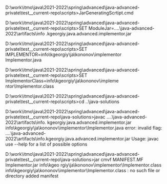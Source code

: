D:\work\itmo\java\2021-2022\spring\advanced\java-advanced-private\test\__current-repo\scripts>JarGeneratingScrtipt.cmd

D:\work\itmo\java\2021-2022\spring\advanced\java-advanced-private\test\__current-repo\scripts>SET ModuleJar=..\..\java-advanced-2022\artifacts\info
.kgeorgiy.java.advanced.implementor.jar

D:\work\itmo\java\2021-2022\spring\advanced\java-advanced-private\test\__current-repo\scripts>SET IMPLEMENTOR=info\kgeorgiy\ja\kononov\implementor\
Implementor.java

D:\work\itmo\java\2021-2022\spring\advanced\java-advanced-private\test\__current-repo\scripts>SET ImplementorClass=info\kgeorgiy\ja\kononov\impleme
ntor\Implementor.class

D:\work\itmo\java\2021-2022\spring\advanced\java-advanced-private\test\__current-repo\scripts>cd ..\java-solutions

D:\work\itmo\java\2021-2022\spring\advanced\java-advanced-private\test\__current-repo\java-solutions>javac ..\..\java-advanced-2022\artifacts\info.
kgeorgiy.java.advanced.implementor.jar info\kgeorgiy\ja\kononov\implementor\Implementor.java
error: invalid flag: ..\..\java-advanced-2022\artifacts\info.kgeorgiy.java.advanced.implementor.jar
Usage: javac <options> <source files>
use --help for a list of possible options

D:\work\itmo\java\2021-2022\spring\advanced\java-advanced-private\test\__current-repo\java-solutions>jar cmvf MANIFEST.MF Implementor.jar info\kgeo
rgiy\ja\kononov\implementor\Implementor.class
info\kgeorgiy\ja\kononov\implementor\Implementor.class : no such file or directory
added manifest


